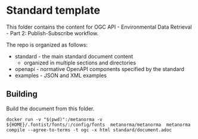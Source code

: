# Standard template

This folder contains the content for OGC API - Environmental Data Retrieval - Part 2: Publish-Subscribe workflow.


The repo is organized as follows:

* standard - the main standard document content
  - organized in multiple sections and directories
* openapi - normative OpenAPI components specified by the standard
* examples - JSON and XML examples

## Building

Build the document from this folder.

`docker run -v "$(pwd)":/metanorma -v ${HOME}/.fontist/fonts/:/config/fonts  metanorma/metanorma  metanorma compile --agree-to-terms -t ogc -x html standard/document.adoc`
